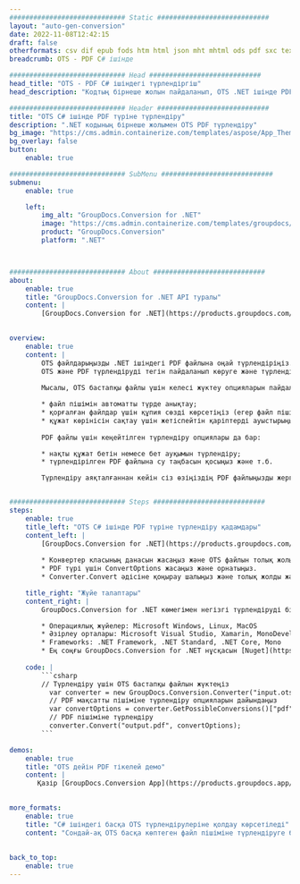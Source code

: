 ```yaml
---
############################# Static ############################
layout: "auto-gen-conversion"
date: 2022-11-08T12:42:15
draft: false
otherformats: csv dif epub fods htm html json mht mhtml ods pdf sxc tex tsv xlam xls xlsb xlsm xlsx xlt xltm xltx xml xps
breadcrumb: OTS - PDF C# ішінде

############################# Head ############################
head_title: "OTS - PDF C# ішіндегі түрлендіргіш"
head_description: "Кодтың бірнеше жолын пайдаланып, OTS .NET ішінде PDF түрлендіріңіз. 160-тан астам файл пішімдерін түрлендіру үшін GroupDocs құжатты түрлендіру API пайдаланыңыз."

############################# Header ############################
title: "OTS C# ішінде PDF түріне түрлендіру"
description: ".NET кодының бірнеше жолымен OTS PDF түрлендіру"
bg_image: "https://cms.admin.containerize.com/templates/aspose/App_Themes/V3/images/bg/header1.png"
bg_overlay: false
button:
    enable: true

############################# SubMenu ############################
submenu:
    enable: true

    left:
        img_alt: "GroupDocs.Conversion for .NET"
        image: "https://cms.admin.containerize.com/templates/groupdocs/images/product-logos/90x90-noborder/groupdocs-conversion-net.png"
        product: "GroupDocs.Conversion"
        platform: ".NET"



############################# About ############################
about:
    enable: true
    title: "GroupDocs.Conversion for .NET API туралы"
    content: |
        [GroupDocs.Conversion for .NET](https://products.groupdocs.com/conversion/net/) Microsoft Word, Excel, PowerPoint, PDF, Visio және басқа пішімдерді түрлендіру үшін пайдаланылуы мүмкін. GroupDocs.Conversion - жоғары өнімділік талап етілетін серверлік және ішкі жүйелер үшін қолайлы автономды API. Ол Microsoft немесе Open Office сияқты кез келген бағдарламалық құралға тәуелді емес.
    

overview:
    enable: true
    content: |
        OTS файлдарыңызды .NET ішіндегі PDF файлына оңай түрлендіріңіз. Windows, Linux, macOS сияқты кез келген платформада C# код жолын ғана пайдалануға болады.
        OTS және PDF түрлендіруді тегін пайдаланып көруге және түрлендіру нәтижелерінің сапасын бағалауға болады. Қарапайым файлды түрлендіру сценарийлерімен қатар OTS бастапқы файлды жүктеу және PDF нәтижені сақтау үшін кеңейтілген опцияларды қолдануға болады. 
        
        Мысалы, OTS бастапқы файлы үшін келесі жүктеу опцияларын пайдалануға болады:

        * файл пішімін автоматты түрде анықтау;
        * қорғалған файлдар үшін құпия сөзді көрсетіңіз (егер файл пішімі оны қолдаса);
        * құжат көрінісін сақтау үшін жетіспейтін қаріптерді ауыстырыңыз.
        
        PDF файлы үшін кеңейтілген түрлендіру опциялары да бар:

        * нақты құжат бетін немесе бет ауқымын түрлендіру;
        * түрлендірілген PDF файлына су таңбасын қосыңыз және т.б.

        Түрлендіру аяқталғаннан кейін сіз өзіңіздің PDF файлыңызды жергілікті файл жолына немесе FTP, Amazon S3, Google Drive, Dropbox т.б. кез келген үшінші тарап қоймасына сақтай аласыз. OTS файлын {{ түріне түрлендіру үшін ескеріңіз. TO}} MS Office, Open Office, Adobe Acrobat Reader және т.б. сияқты қосымша бағдарламалық құралды орнатудың қажеті жоқ.


############################# Steps ############################
steps:
    enable: true
    title_left: "OTS C# ішінде PDF түріне түрлендіру қадамдары"
    content_left: |
        [GroupDocs.Conversion for .NET](https://products.groupdocs.com/conversion/net/) әзірлеушілерге OTS файлын бірнеше код жолымен PDF файлына түрлендіруді жеңілдетеді.
        
        * Конвертер класының данасын жасаңыз және OTS файлын толық жолымен қамтамасыз етіңіз
        * PDF түрі үшін ConvertOptions жасаңыз және орнатыңыз.
        * Converter.Convert әдісіне қоңырау шалыңыз және толық жолды және пішімді (PDF) параметр ретінде беріңіз

    title_right: "Жүйе талаптары"
    content_right: |
        GroupDocs.Conversion for .NET көмегімен негізгі түрлендіруді бірнеше қарапайым қадаммен жасауға болады. Біздің API интерфейстеріне барлық негізгі платформалар мен операциялық жүйелерде қолдау көрсетіледі. Төмендегі кодты орындамас бұрын, жүйеде келесі алғышарттар орнатылғанына көз жеткізіңіз.

        * Операциялық жүйелер: Microsoft Windows, Linux, MacOS
        * Әзірлеу орталары: Microsoft Visual Studio, Xamarin, MonoDevelop
        * Frameworks: .NET Framework, .NET Standard, .NET Core, Mono
        * Ең соңғы GroupDocs.Conversion for .NET нұсқасын [Nuget](https://www.nuget.org/packages/groupdocs.conversion) алыңыз.
         
    code: |
        ```csharp    
        // Түрлендіру үшін OTS бастапқы файлын жүктеңіз
          var converter = new GroupDocs.Conversion.Converter("input.ots");
          // PDF мақсатты пішіміне түрлендіру опцияларын дайындаңыз
          var convertOptions = converter.GetPossibleConversions()["pdf"].ConvertOptions;
          // PDF пішіміне түрлендіру
          converter.Convert("output.pdf", convertOptions);
        ```

demos:
    enable: true
    title: "OTS дейін PDF тікелей демо"
    content: |
       Қазір [GroupDocs.Conversion App](https://products.groupdocs.app/conversion/family) веб-сайтына кіру арқылы OTS PDF түрлендіріңіз. Онлайн демонстрацияның келесі артықшылықтары бар
          

more_formats:
    enable: true
    title: "C# ішіндегі басқа OTS түрлендірулеріне қолдау көрсетіледі"
    content: "Сондай-ақ OTS басқа көптеген файл пішіміне түрлендіруге болады. Төмендегі тізімді қараңыз."
       
       
back_to_top:
    enable: true
---
```

